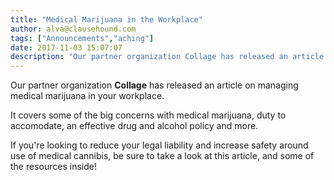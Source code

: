 ```yaml
---
title: "Medical Marijuana in the Workplace"
author: alva@clausehound.com
tags: ["Announcements","aching"]
date: 2017-11-03 15:07:07
description: "Our partner organization Collage has released an article on managing medical marijuana in your workplace."
---
```




Our partner organization **Collage** has released an article on managing medical marijuana in your workplace.

It covers some of the big concerns with medical marijuana, duty to accomodate, an effective drug and alcohol policy and more.

If you're looking to reduce your legal liability and increase safety around use of medical cannibis, be sure to take a look at this article, and some of the resources inside!
